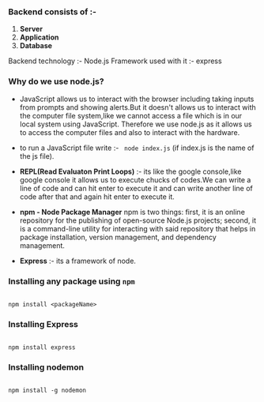 ### Backend consists of :- 

1) **Server**
2) **Application**
3) **Database**

Backend technology :- Node.js
Framework used with it :- express

### Why do we use node.js?
- JavaScript allows us to interact with the browser including taking inputs from prompts and showing alerts.But it doesn't allows us to interact with the computer file system,like we cannot access a file which is in our local system using JavaScript.
Therefore we use node.js as it allows us to access the computer files and also to interact with the hardware.

- to run a JavaScript file write :- ``` node index.js``` (if index.js is the name of the js file).

- **REPL(Read Evaluaton Print Loops)** :- its like the google console,like google console it allows us to execute chucks of codes.We can write a line of code and can hit enter to execute it and can write another line of code after that and again hit enter to execute it.

- **npm - Node Package Manager** 
npm is two things: first, it is an online repository for the publishing of open-source Node.js projects; second, it is a command-line utility for interacting with said repository that helps in package installation, version management, and dependency management.

- **Express** :- its a framework of node.


### Installing any package using ``` npm ```

```

npm install <packageName>

```

### Installing Express

```

npm install express

```

### Installing nodemon

```

npm install -g nodemon

```
